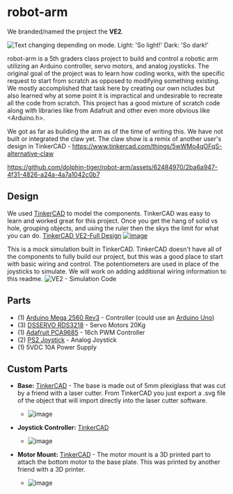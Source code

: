 # robot-arm
We branded/named the project the **VE2**.

<picture>
  <source media="(prefers-color-scheme: dark)" srcset="https://github.com/dolphin-tiger/robot-arm/assets/62484970/2362d84b-6f2c-45c0-a60b-b1bd6310ce55">
  <img alt="Text changing depending on mode. Light: 'So light!' Dark: 'So dark!'" src="https://github.com/dolphin-tiger/robot-arm/assets/62484970/ff5d364a-5c72-44b9-877a-8a067ef84dfb#gh-dark-mode-only">
</picture>


robot-arm is a 5th graders class project to build and control a robotic arm utilizing an Arduino controller, servo motors, and analog joysticks. The original goal of the project was to learn how coding works, with the specific request to start from scratch as opposed to modifying something existing.  We mostly accomplished that task here by creating our own ncludes but also learned why at some point it is impractical and undesirable to recreate all the code from scratch. This project has a good mixture of scratch code along with libraries like from Adafruit and other even more obvious like <Arduino.h>.

We got as far as building the arm as of the time of writing this.  We have not built or integrated the claw yet. The claw show is a remix of another user's design in TinkerCAD - https://www.tinkercad.com/things/5wWMo4qOFqS-alternative-claw


https://github.com/dolphin-tiger/robot-arm/assets/62484970/2ba6a947-4f31-4826-a24a-4a7a1042c0b7


## Design
We used [TinkerCAD](https://www.tinkercad.com/) to model the components.  TinkerCAD was easy to learn and worked great for this project.  Once you get the hang of solid vs hole, grouping objects, and using the ruler then the skys the limit for what you can do.
[TinkerCAD VE2-Full Design](https://www.tinkercad.com/things/9WjpDJQ0Wra-ve2-full-design)
[![image](https://github.com/dolphin-tiger/robot-arm/assets/62484970/c8daf28d-fe84-48b7-81ff-2887e7d1dad4)](https://www.tinkercad.com/things/9WjpDJQ0Wra-ve2-full-design)

This is a mock simulation built in TinkerCAD.  TinkerCAD doesn't have all of the components to fully build our project, but this was a good place to start with basic wiring and control.  The potentiometers are used in place of the joysticks to simulate.  We will work on adding additional wiring information to this readme.
![VE2 - Simulation Code](https://github.com/dolphin-tiger/robot-arm/assets/62484970/d8affc59-0c05-46d3-bbf1-900d47e387c8)


## Parts
- (1) [Arduino Mega 2560 Rev3](https://store.arduino.cc/products/arduino-mega-2560-rev3) - Controller (could use an [Arduino Uno](https://store-usa.arduino.cc/collections/boards-modules/products/arduino-uno-rev3?_pos=8&_fid=24682fd5b&_ss=c))
- (3) [DSSERVO RDS3218](https://www.dsservo.com/en/show_down.asp?id=29) - Servo Motors 20Kg
- (1) [Adafruit PCA9685](https://www.adafruit.com/product/815) - 16ch PWM Controller
- (2) [PS2 Joystick](http://www.hiletgo.com/ProductDetail/1953020.html) - Analog Joystick
- (1) 5VDC 10A Power Supply

## Custom Parts
- **Base:** [TinkerCAD](https://www.tinkercad.com/things/jKUhlaCRjJ6-ve2-base) - The base is made out of 5mm plexiglass that was cut by a friend with a laser cutter.  From TinkerCAD you just export a .svg file of the object that will import directly into the laser cutter software.
  - ![image](https://github.com/dolphin-tiger/robot-arm/assets/62484970/d768acec-bae4-4f7b-821b-711e57bfaee3)

- **Joystick Controller:** [TinkerCAD](https://www.tinkercad.com/things/77tcLyRLhxv-ve2-controller)
  - ![image](https://github.com/dolphin-tiger/robot-arm/assets/62484970/450e1612-b572-44b9-bbd5-e902b02e7b78)


- **Motor Mount:** [TinkerCAD](https://www.tinkercad.com/things/eI32lApy8ZL-ve2-motor-mount) - The motor mount is a 3D printed part to attach the bottom motor to the base plate.  This was printed by another friend with a 3D printer.
  - ![image](https://github.com/dolphin-tiger/robot-arm/assets/62484970/a4599940-fdb5-4ee8-8adc-d7b004279810)

